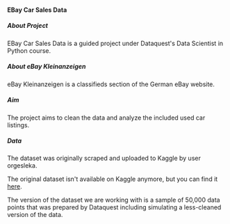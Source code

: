 #### EBay Car Sales Data

##### About Project

EBay Car Sales Data is a guided project under Dataquest's Data Scientist in Python course.

##### About eBay Kleinanzeigen

eBay Kleinanzeigen is a classifieds section of the German eBay website.

##### Aim

The project aims to clean the data and analyze the included used car listings. 

##### Data

The dataset was originally scraped and uploaded to Kaggle by user orgesleka.

The original dataset isn't available on Kaggle anymore, but you can find it [here](https://data.world/data-society/used-cars-data).

The version of the dataset we are working with is a sample of 50,000 data points that was prepared by Dataquest including simulating a less-cleaned version of the data.

